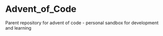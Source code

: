 # Advent_of_Code
Parent repository for advent of code - personal sandbox for development and learning 
